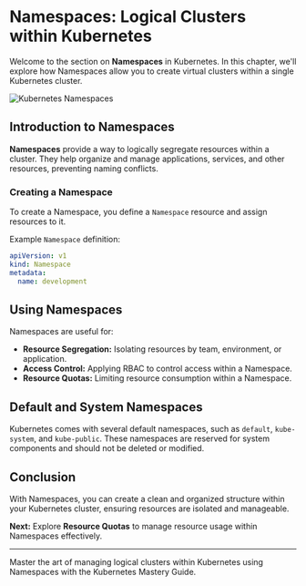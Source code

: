 # Namespaces: Logical Clusters within Kubernetes

Welcome to the section on **Namespaces** in Kubernetes. In this chapter, we'll explore how Namespaces allow you to create virtual clusters within a single Kubernetes cluster.

![Kubernetes Namespaces](path/to/namespaces.png)

## Introduction to Namespaces

**Namespaces** provide a way to logically segregate resources within a cluster. They help organize and manage applications, services, and other resources, preventing naming conflicts.

### Creating a Namespace

To create a Namespace, you define a `Namespace` resource and assign resources to it.

Example `Namespace` definition:

```yaml
apiVersion: v1
kind: Namespace
metadata:
  name: development
```

## Using Namespaces

Namespaces are useful for:

- **Resource Segregation:** Isolating resources by team, environment, or application.
- **Access Control:** Applying RBAC to control access within a Namespace.
- **Resource Quotas:** Limiting resource consumption within a Namespace.

## Default and System Namespaces

Kubernetes comes with several default namespaces, such as `default`, `kube-system`, and `kube-public`. These namespaces are reserved for system components and should not be deleted or modified.

## Conclusion

With Namespaces, you can create a clean and organized structure within your Kubernetes cluster, ensuring resources are isolated and manageable.

**Next:** Explore **Resource Quotas** to manage resource usage within Namespaces effectively.

---

Master the art of managing logical clusters within Kubernetes using Namespaces with the Kubernetes Mastery Guide.
